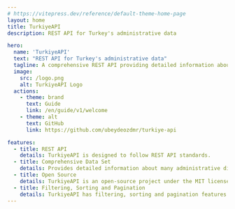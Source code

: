 ```yaml
---
# https://vitepress.dev/reference/default-theme-home-page
layout: home
title: TurkiyeAPI
description: REST API for Turkey's administrative data

hero:
  name: 'TurkiyeAPI'
  text: "REST API for Turkey's administrative data"
  tagline: A comprehensive REST API providing detailed information about Turkey's administrative divisions including provinces, districts, neighborhoods and villages with demographic and geographical data.
  image:
    src: /logo.png
    alt: TurkiyeAPI Logo
  actions:
    - theme: brand
      text: Guide
      link: /en/guide/v1/welcome
    - theme: alt
      text: GitHub
      link: https://github.com/ubeydeozdmr/turkiye-api

features:
  - title: REST API
    details: TurkiyeAPI is designed to follow REST API standards.
  - title: Comprehensive Data Set
    details: Provides detailed information about many administrative divisions in Turkey.
  - title: Open Source
    details: TurkiyeAPI is an open-source project under the MIT license and is open to everyone.
  - title: Filtering, Sorting and Pagination
    details: TurkiyeAPI has filtering, sorting and pagination features.
---
```


